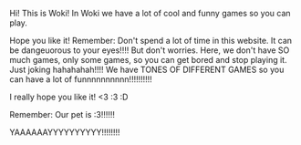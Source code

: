 Hi! This is Woki! In Woki we have a lot of cool and funny games so you can play. 

Hope you like it! Remember: Don't spend a lot of time in this website. It can be dangeuorous to your eyes!!!! But don't worries. Here, we don't have SO much games, only some games, so you can get bored and stop playing it. Just joking hahahahah!!!! We have TONES OF DIFFERENT GAMES so you can have a lot of funnnnnnnnnn!!!!!!!!!!

I really hope you like it! <3 :3 :D 

Remember: Our pet is :3!!!!!!

YAAAAAAYYYYYYYYYY!!!!!!!!